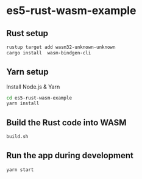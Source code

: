 # es5-rust-wasm-example

## Rust setup

```sh
rustup target add wasm32-unknown-unknown
cargo install  wasm-bindgen-cli
```

## Yarn setup

Install Node.js & Yarn

```sh
cd es5-rust-wasm-example
yarn install
```

## Build the Rust code into WASM

```sh
build.sh
```

## Run the app during development

```sh
yarn start
```

